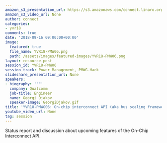 ```yaml
---
amazon_s3_presentation_url: https://s3.amazonaws.com/connect.linaro.org/yvr18/presentations/yvr18-pmw06.pdf
amazon_s3_video_url: None
author: connect
categories:
- yvr18
comments: true
date: '2018-09-16 09:00:00+00:00'
image:
  featured: true
  file_name: YVR18-PMW06.png
  path: /assets/images/featured-images/YVR18-PMW06.png
layout: resource-post
session_id: YVR18-PMW06
session_track: Power Management, PMWG-Hack
slideshare_presentation_url: None
speakers:
- biography: '""'
  company: Qualcomm
  job-title: Engineer
  name: Georgi Djakov
  speaker-image: GeorgiDjakov.gif
title: 'YVR18-PMWG06: On-chip interconnect API (aka bus scaling framework)'
youtube_video_url: None
tag: session
---
```


Status report and discussion about upcoming features of the On-Chip Interconnect API.
